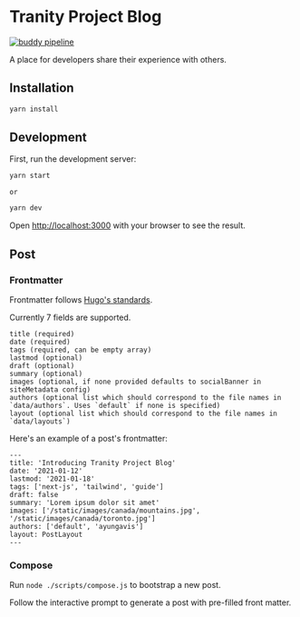 # Tranity Project Blog

[![buddy pipeline](https://app.buddy.works/tranity-project/blog/pipelines/pipeline/409097/badge.svg?token=0fdb5689e91e449fc10417849d5c73c0f5a7496b33977b9cbe63aa8bdede5d85 'buddy pipeline')](https://app.buddy.works/tranity-project/blog/pipelines/pipeline/409097)

A place for developers share their experience with others.

## Installation

```bash
yarn install
```

## Development

First, run the development server:

```bash
yarn start
```

    or

```bash
yarn dev
```

Open [http://localhost:3000](http://localhost:3000) with your browser to see the result.

## Post

### Frontmatter

Frontmatter follows [Hugo's standards](https://gohugo.io/content-management/front-matter/).

Currently 7 fields are supported.

```
title (required)
date (required)
tags (required, can be empty array)
lastmod (optional)
draft (optional)
summary (optional)
images (optional, if none provided defaults to socialBanner in siteMetadata config)
authors (optional list which should correspond to the file names in `data/authors`. Uses `default` if none is specified)
layout (optional list which should correspond to the file names in `data/layouts`)
```

Here's an example of a post's frontmatter:

```
---
title: 'Introducing Tranity Project Blog'
date: '2021-01-12'
lastmod: '2021-01-18'
tags: ['next-js', 'tailwind', 'guide']
draft: false
summary: 'Lorem ipsum dolor sit amet'
images: ['/static/images/canada/mountains.jpg', '/static/images/canada/toronto.jpg']
authors: ['default', 'ayungavis']
layout: PostLayout
---
```

### Compose

Run `node ./scripts/compose.js` to bootstrap a new post.

Follow the interactive prompt to generate a post with pre-filled front matter.

